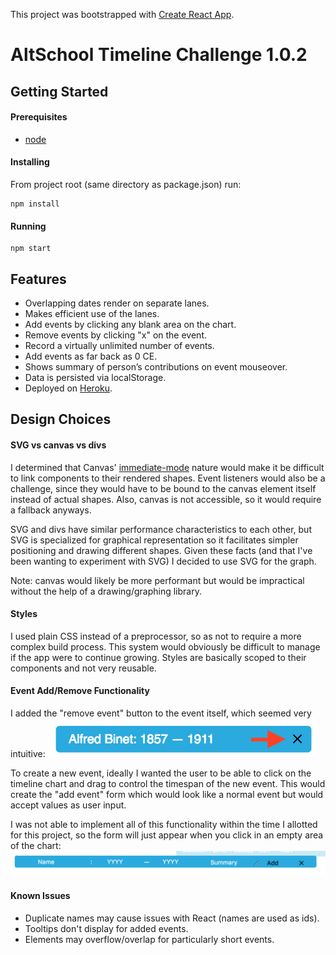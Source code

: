 This project was bootstrapped with [Create React App](https://github.com/facebookincubator/create-react-app).

# AltSchool Timeline Challenge 1.0.2

## Getting Started

#### Prerequisites

- [node](https://nodejs.org/en/download/)

#### Installing

From project root (same directory as package.json) run:
```
npm install
```

#### Running

```
npm start
```

## Features
- Overlapping dates render on separate lanes.
- Makes efficient use of the lanes.
- Add events by clicking any blank area on the chart.
- Remove events by clicking "x" on the event.
- Record a virtually unlimited number of events.
- Add events as far back as 0 CE.
- Shows summary of person’s contributions on event mouseover.
- Data is persisted via localStorage.
- Deployed on [Heroku](https://altschool-timeline-si57r2gu.herokuapp.com/).

## Design Choices

#### SVG vs canvas vs divs
I determined that Canvas' [immediate-mode](https://msdn.microsoft.com/en-us/library/gg193983(v=vs.85).aspx) nature would make it be difficult to link components to their rendered shapes. Event listeners would also be a challenge, since they would have to be bound to the canvas element itself instead of actual shapes. Also, canvas is not accessible, so it would require a fallback anyways.

SVG and divs have similar performance characteristics to each other, but SVG is specialized for graphical representation so it facilitates simpler positioning and drawing different shapes. Given these facts (and that I've been wanting to experiment with SVG) I decided to use SVG for the graph.

Note: canvas would likely be more performant but would be impractical without the help of a drawing/graphing library.

#### Styles
I used plain CSS instead of a preprocessor, so as not to require a more complex build process. This system would obviously be difficult to manage if the app were to continue growing. Styles are basically scoped to their components and not very reusable.

#### Event Add/Remove Functionality
I added the "remove event" button to the event itself, which seemed very intuitive:
!["close" button](./readme_imgs/close_button.png)

To create a new event, ideally I wanted the user to be able to click on the timeline chart and drag to control the timespan of the new event. This would create the "add event" form which would look like a normal event but would accept values as user input. 

I was not able to implement all of this functionality within the time I allotted for this project, so the form will just appear when you click in an empty area of the chart:
!["add event" form](./readme_imgs/form.png)

#### Known Issues
- Duplicate names may cause issues with React (names are used as ids).
- Tooltips don't display for added events.
- Elements may overflow/overlap for particularly short events.
